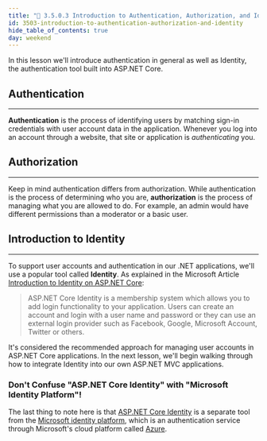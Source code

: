 ```yaml
---
title: "📓 3.5.0.3 Introduction to Authentication, Authorization, and Identity"
id: 3503-introduction-to-authentication-authorization-and-identity
hide_table_of_contents: true
day: weekend
---
```


In this lesson we'll introduce authentication in general as well as Identity, the authentication tool built into ASP.NET Core.

## Authentication
---

**Authentication** is the process of identifying users by matching sign-in credentials with user account data in the application. Whenever you log into an account through a website, that site or application is _authenticating_ you.

## Authorization
---

Keep in mind authentication differs from authorization. While authentication is the process of determining who you are, **authorization** is the process of managing what you are allowed to do. For example, an admin would have different permissions than a moderator or a basic user.

## Introduction to Identity
---

To support user accounts and authentication in our .NET applications, we'll use a popular tool called **Identity**. As explained in the Microsoft Article [Introduction to Identity on ASP.NET Core](https://docs.microsoft.com/en-us/aspnet/core/security/authentication/identity?tabs=visual-studio-code&view=aspnetcore-6.0):

> ASP.NET Core Identity is a membership system which allows you to add login functionality to your application. Users can create an account and login with a user name and password or they can use an external login provider such as Facebook, Google, Microsoft Account, Twitter or others.

It's considered the recommended approach for managing user accounts in ASP.NET Core applications. In the next lesson, we'll begin walking through how to integrate Identity into our own ASP.NET MVC applications.

### Don't Confuse "ASP.NET Core Identity" with "Microsoft Identity Platform"!

The last thing to note here is that [ASP.NET Core Identity](https://learn.microsoft.com/en-us/aspnet/core/security/authentication/identity?tabs=visual-studio-code&view=aspnetcore-6.0) is a separate tool from the [Microsoft identity platform](https://learn.microsoft.com/en-us/azure/active-directory/develop/), which is an authentication service through Microsoft's cloud platform called [Azure](https://azure.microsoft.com/en-us/resources/cloud-computing-dictionary/what-is-azure/).
